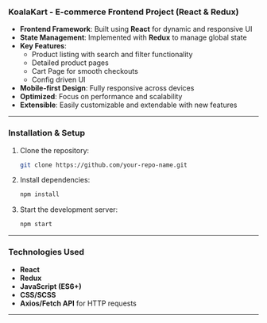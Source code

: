 ### KoalaKart - E-commerce Frontend Project (React & Redux)

- **Frontend Framework**: Built using **React** for dynamic and responsive UI
- **State Management**: Implemented with **Redux** to manage global state
- **Key Features**:
  - Product listing with search and filter functionality
  - Detailed product pages
  - Cart Page for smooth checkouts
  - Config driven UI
- **Mobile-first Design**: Fully responsive across devices
- **Optimized**: Focus on performance and scalability
- **Extensible**: Easily customizable and extendable with new features

---

### Installation & Setup

1. Clone the repository:
   ```bash
   git clone https://github.com/your-repo-name.git
   ```
2. Install dependencies:
   ```bash
   npm install
   ```
3. Start the development server:
   ```bash
   npm start
   ```

---

### Technologies Used

- **React**
- **Redux**
- **JavaScript (ES6+)**
- **CSS/SCSS**
- **Axios/Fetch API** for HTTP requests

---
